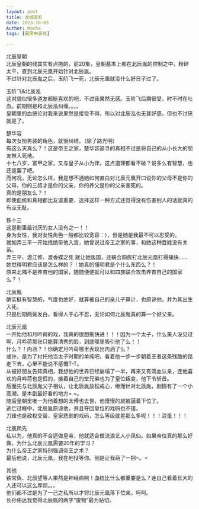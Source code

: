 ```yaml
---
layout: post
title: 龙城圣影
date: 2023-10-03
Author: Mocha
tags: [霹雳布袋戏]

--- 
```

北辰皇朝  
北辰皇朝的线其实有点拖的，前20集，皇朝基本上都在北辰胤的控制之中，粉碎太平，直到北辰元凰开始针对北辰胤。  
不过针对北辰胤之后，玉阶飞一死，北辰元凰就没什么好日子过了。  
  
玉阶飞&北辰泓  
这对貌似很多道友都挺喜欢的吧，不过我果然无感。玉阶飞后期很受，时不时在吐血。前期则是和北辰泓纠缠。。。。  
皇朝里的血统论对我来说果然是接受不得，所以对北辰泓也无甚好感，但也不讨厌就是了。  
  
楚华容  
每次女扮男装的角色，就很纠结。（除了路光明）  
有这么天真么？！这是帝王之家，楚华容追寻的真相不过是将自己的从小长大的朋友推入死地。  
十七八岁，富甲之家，又与皇子从小为伴。这点道理都看不破？说多么有智慧，也还是罢了吧。  
而何况，无论怎么样，我是想不通她如何直白对北辰元凰开口说你的父母不是你的父母，你的三叔才是你的父亲，你的养父是你的父亲害死的。  
真的是朋友么？！  
即使血统和真相都比友谊重要，选择这样一种方式还觉得没有伤害别人的话就真的有点无耻。  
  
铁十三  
这是剧里最讨厌的女人没有之一！！  
身为女性，我对女性角色一般都比较宽容：），但是她是我最不可以忍受的。  
就如弄三平一开始找她带他入宫，她曾说过帝王之家的事，和她这种百姓没有关系。  
弄三平、渡江修、渡香蝶之死 就让她叛国，还联合四族打北辰元凰打得痛快……  
她觉得明君应该是怎么样的？！她真的懂明君是个什么东西么？！  
原来北隅不是养育他的国家，随随便便就可以和四族联合攻击养育自己的国家么？！  
  
北辰胤  
确实挺有智慧的，气度也绝好，就算被自己的亲儿子算计，也原谅他，并为其出生入死。  
只是后期两鬓发白，看得人于心不忍，无论如何北辰胤真的算一个好父亲。  
  
北辰元凰  
一开始他和月吟荷的戏，我真的很想拖快进！！！因为一个太子，什么美人没见过啊，月吟荷那张只能算清秀的脸，到底哪里吸引他了么！！  
什么？！内涵？！你确定月吟荷哪里表现出内涵了么？  
或许，是为了衬托他当太子时期的单纯吧，看着他一步一步朝着王者这条残酷的路走下去，心里不能说不感慨T-T。  
从被好朋友告知真相，我想他的世界已经崩塌了一半，再来又有滴血认亲，连他喜欢的月吟荷也是假的，接着自己的堂兄弟也为了皇位叛变，他下令斩首。  
后面先与北辰胤父子相认，让北辰胤放松戒心，继而针对北辰胤，剧情有了一个小高潮，是本剧最好看的地方= =。  
随后皇朝里唯一为他着想的太傅也去世，他慢慢的就被逼着下位了。  
逃亡过程中，北辰胤原谅他，并且夺回皇位的戏码也不错。  
刀锋也是政权交替，皇家悲剧的戏码，怎么等级就差那么多呢！！！混蛋！！！  
  
北辰凤先  
私以为，他真的不合适做皇帝，他就适合做流浪艺人小凤仙。如果帝位真的那么好做，为什么北辰元凰需要20年的学习？  
为什么帝王之家特别强调帝王之术？  
最后他说，北辰元凰，我在地狱等你。倒是让我萌了一把=。=  
  
其他  
铁常奂、北辰望等人果然是神经病啊！血统比什么都重要是么？连自己看着长大的人还可以这么厚颜。。。  
他们都不过是为了一己之私所以才将北辰元凰落下位来。呵呵。  
长孙佑达我觉得北辰胤的两字“废物”最为贴切。
